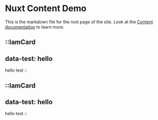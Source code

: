 # Nuxt Content Demo
This is the markdown file for the root page of the site.
Look at the [Content documentation](https://content.nuxtjs.org/) to learn more.

::IamCard
---
data-test: hello
---
hello
<span>test</span>
::

::IamCard
---
data-test: hello
---
hello
<span>test</span>
::